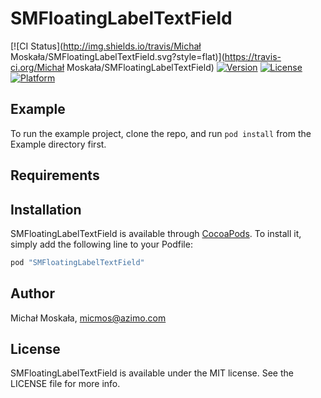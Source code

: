 # SMFloatingLabelTextField

[![CI Status](http://img.shields.io/travis/Michał Moskała/SMFloatingLabelTextField.svg?style=flat)](https://travis-ci.org/Michał Moskała/SMFloatingLabelTextField)
[![Version](https://img.shields.io/cocoapods/v/SMFloatingLabelTextField.svg?style=flat)](http://cocoapods.org/pods/SMFloatingLabelTextField)
[![License](https://img.shields.io/cocoapods/l/SMFloatingLabelTextField.svg?style=flat)](http://cocoapods.org/pods/SMFloatingLabelTextField)
[![Platform](https://img.shields.io/cocoapods/p/SMFloatingLabelTextField.svg?style=flat)](http://cocoapods.org/pods/SMFloatingLabelTextField)

## Example

To run the example project, clone the repo, and run `pod install` from the Example directory first.

## Requirements

## Installation

SMFloatingLabelTextField is available through [CocoaPods](http://cocoapods.org). To install
it, simply add the following line to your Podfile:

```ruby
pod "SMFloatingLabelTextField"
```

## Author

Michał Moskała, micmos@azimo.com

## License

SMFloatingLabelTextField is available under the MIT license. See the LICENSE file for more info.
